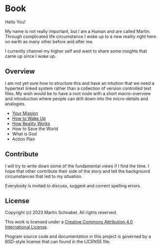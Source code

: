 
Book
====

Hello You!

My name is not really important, but I am a Human and are called Martin. Through complicated life
circumstance I woke up to a new reality right here on earth as many other before and after me.

I currently channel my higher self and want to share some insights that came up since I woke up.

Overview
--------

I am not yet sure how to structure this and have an intuition that we need a hypertext linked
system rather than a collection of version controlled text files. My wish would be to have a root
node with a short macro-overview and introduction where people can drill down into the micro-details
and analogies.

 * [Your Mission](src/01_Mission.md)
 * [How to Wake Up](src/02_Wakeup.md)
 * [How Reality Works](src/03_Reality.md)
 * How to Save the World
 * What is God
 * Action Plan

Contribute
----------

I will try to write down some of the fundamental views if I find the time. I hope that other
contribute their side of the story and tell the background circumstances that led to my situation.

Everybody is invited to discuss, suggest and correct spelling errors.

License
-------

Copyright (c) 2023 Martin Schnabel. All rights reserved.

This work is licensed under a [Creative Commons Attribution 4.0 International
License](http://creativecommons.org/licenses/by/4.0/).

Program source code and documentation in this project is governed by a BSD-style license that can
found in the LICENSE file.

